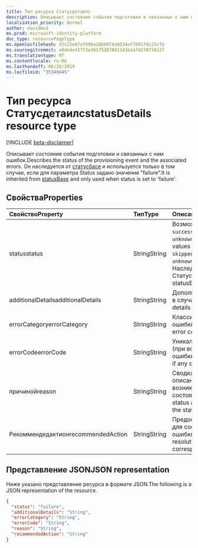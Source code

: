 ```yaml
---
title: Тип ресурса Статусдетаилс
description: Описывает состояние события подготовки и связанных с ним ошибок.
localization_priority: Normal
author: davidmu1
ms.prod: microsoft-identity-platform
doc_type: resourcePageType
ms.openlocfilehash: d3c22e67af690a28bb974a0334af7891f0c25cfb
ms.sourcegitcommit: e0de4e41773e361752870411d1b1a74270738127
ms.translationtype: MT
ms.contentlocale: ru-RU
ms.lasthandoff: 06/28/2019
ms.locfileid: "35349445"
---
```

# <a name="statusdetails-resource-type"></a><span data-ttu-id="6dd0c-103">Тип ресурса Статусдетаилс</span><span class="sxs-lookup"><span data-stu-id="6dd0c-103">statusDetails resource type</span></span>

[!INCLUDE [beta-disclaimer](../../includes/beta-disclaimer.md)]

<span data-ttu-id="6dd0c-104">Описывает состояние события подготовки и связанных с ним ошибок.</span><span class="sxs-lookup"><span data-stu-id="6dd0c-104">Describes the status of the provisioning event and the associated errors.</span></span> <span data-ttu-id="6dd0c-105">Он наследуется от [статусбасе](/graph/api/resources/statusBase?view=graph-rest-beta) и используется только в том случае, если для параметра Status задано значение "failure".</span><span class="sxs-lookup"><span data-stu-id="6dd0c-105">It is inherited from [statusBase](/graph/api/resources/statusBase?view=graph-rest-beta) and only used when status is set to 'failure'.</span></span>  

## <a name="properties"></a><span data-ttu-id="6dd0c-106">Свойства</span><span class="sxs-lookup"><span data-stu-id="6dd0c-106">Properties</span></span>

| <span data-ttu-id="6dd0c-107">Свойство</span><span class="sxs-lookup"><span data-stu-id="6dd0c-107">Property</span></span>     | <span data-ttu-id="6dd0c-108">Тип</span><span class="sxs-lookup"><span data-stu-id="6dd0c-108">Type</span></span>        | <span data-ttu-id="6dd0c-109">Описание</span><span class="sxs-lookup"><span data-stu-id="6dd0c-109">Description</span></span> |
|:-------------|:------------|:------------|
|<span data-ttu-id="6dd0c-110">status</span><span class="sxs-lookup"><span data-stu-id="6dd0c-110">status</span></span>|<span data-ttu-id="6dd0c-111">String</span><span class="sxs-lookup"><span data-stu-id="6dd0c-111">String</span></span>|<span data-ttu-id="6dd0c-112">Возможные значения: `success`, `failure`, `skipped`, `unknownFutureValue`.</span><span class="sxs-lookup"><span data-stu-id="6dd0c-112">Possible values are: `success`, `failure`, `skipped`, `unknownFutureValue`.</span></span> <span data-ttu-id="6dd0c-113">Наследуется от Статусбасе.</span><span class="sxs-lookup"><span data-stu-id="6dd0c-113">Inherited from statusBase.</span></span>|
|<span data-ttu-id="6dd0c-114">additionalDetails</span><span class="sxs-lookup"><span data-stu-id="6dd0c-114">additionalDetails</span></span>|<span data-ttu-id="6dd0c-115">String</span><span class="sxs-lookup"><span data-stu-id="6dd0c-115">String</span></span>|<span data-ttu-id="6dd0c-116">Дополнительные сведения в случае ошибки.</span><span class="sxs-lookup"><span data-stu-id="6dd0c-116">Additional details in case of error.</span></span>|
|<span data-ttu-id="6dd0c-117">errorCategory</span><span class="sxs-lookup"><span data-stu-id="6dd0c-117">errorCategory</span></span>|<span data-ttu-id="6dd0c-118">String</span><span class="sxs-lookup"><span data-stu-id="6dd0c-118">String</span></span>|<span data-ttu-id="6dd0c-119">Классификация кода ошибки.</span><span class="sxs-lookup"><span data-stu-id="6dd0c-119">Categorizes the error code.</span></span>|
|<span data-ttu-id="6dd0c-120">errorCode</span><span class="sxs-lookup"><span data-stu-id="6dd0c-120">errorCode</span></span>|<span data-ttu-id="6dd0c-121">String</span><span class="sxs-lookup"><span data-stu-id="6dd0c-121">String</span></span>|<span data-ttu-id="6dd0c-122">Уникальный код ошибки (при возникновении ошибки).</span><span class="sxs-lookup"><span data-stu-id="6dd0c-122">Unique error code if any occurred.</span></span>|
|<span data-ttu-id="6dd0c-123">причиной</span><span class="sxs-lookup"><span data-stu-id="6dd0c-123">reason</span></span>|<span data-ttu-id="6dd0c-124">String</span><span class="sxs-lookup"><span data-stu-id="6dd0c-124">String</span></span>|<span data-ttu-id="6dd0c-125">Сводка состояния и описание причин возникновения состояния.</span><span class="sxs-lookup"><span data-stu-id="6dd0c-125">Summarizes the status and describes why the status happened.</span></span>|
|<span data-ttu-id="6dd0c-126">Рекоммендедактион</span><span class="sxs-lookup"><span data-stu-id="6dd0c-126">recommendedAction</span></span>|<span data-ttu-id="6dd0c-127">String</span><span class="sxs-lookup"><span data-stu-id="6dd0c-127">String</span></span>|<span data-ttu-id="6dd0c-128">Предоставляет решение для соответствующей ошибки.</span><span class="sxs-lookup"><span data-stu-id="6dd0c-128">Provides the resolution for the corresponding error.</span></span>|

## <a name="json-representation"></a><span data-ttu-id="6dd0c-129">Представление JSON</span><span class="sxs-lookup"><span data-stu-id="6dd0c-129">JSON representation</span></span>

<span data-ttu-id="6dd0c-130">Ниже указано представление ресурса в формате JSON.</span><span class="sxs-lookup"><span data-stu-id="6dd0c-130">The following is a JSON representation of the resource.</span></span>

<!-- {
  "blockType": "resource",
  "optionalProperties": [

  ],
  "@odata.type": "microsoft.graph.statusDetails",
  "baseType": "microsoft.graph.statusBase"
}-->

```json
{
  "status": "failure",
  "additionalDetails": "String",
  "errorCategory": "String",
  "errorCode": "String",
  "reason": "String",
  "recommendedAction": "String"
}
```

<!-- uuid: 16cd6b66-4b1a-43a1-adaf-3a886856ed98
2019-02-04 14:57:30 UTC -->
<!-- {
  "type": "#page.annotation",
  "description": "statusDetails resource",
  "keywords": "",
  "section": "documentation",
  "tocPath": ""
}-->
